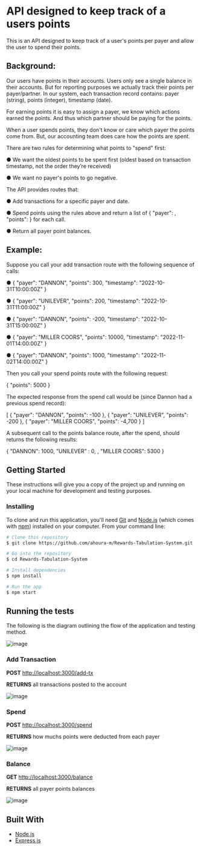 # API designed to keep track of a users points

This is an API designed to keep track of a user's points per payer and allow the user to spend their points.

## Background:

Our users have points in their accounts. Users only see a single balance in their accounts. But for reporting purposes we actually track their points per
payer/partner. In our system, each transaction record contains: payer (string), points (integer), timestamp (date).

For earning points it is easy to assign a payer, we know which actions earned the points. And thus which partner should be paying for the points.

When a user spends points, they don't know or care which payer the points come from. But, our accounting team does care how the points are spent.

There are two rules for determining what points to "spend" first:

● We want the oldest points to be spent first (oldest based on transaction timestamp, not the order they’re received)

● We want no payer's points to go negative.

The API provides routes that:

● Add transactions for a specific payer and date.

● Spend points using the rules above and return a list of { "payer": <string>, "points": <integer> } for each call.

● Return all payer point balances.

## Example:

  
Suppose you call your add transaction route with the following sequence of calls:
  
  
● { "payer": "DANNON", "points": 300, "timestamp": "2022-10-31T10:00:00Z" }
  
● { "payer": "UNILEVER", "points": 200, "timestamp": "2022-10-31T11:00:00Z" }
  
● { "payer": "DANNON", "points": -200, "timestamp": "2022-10-31T15:00:00Z" }
  
● { "payer": "MILLER COORS", "points": 10000, "timestamp": "2022-11-01T14:00:00Z" }
  
● { "payer": "DANNON", "points": 1000, "timestamp": "2022-11-02T14:00:00Z" }

  
  
Then you call your spend points route with the following request:

  
{ "points": 5000 }

  
The expected response from the spend call would be (since Dannon had a previous spend record):

  
[
{ "payer": "DANNON", "points": -100 },
{ "payer": "UNILEVER", "points": -200 },
{ "payer": "MILLER COORS", "points": -4,700 }
]

  
A subsequent call to the points balance route, after the spend, should returns the following results:

  
{
"DANNON": 1000,
”UNILEVER” : 0, ,
"MILLER COORS": 5300
}


## Getting Started

These instructions will give you a copy of the project up and running on
your local machine for development and testing purposes.

### Installing

To clone and run this application, you'll need [Git](https://git-scm.com) and [Node.js](https://nodejs.org/en/download/) (which comes with [npm](http://npmjs.com)) installed on your computer. From your command line:

```bash
# Clone this repository
$ git clone https://github.com/ahoura-m/Rewards-Tabulation-System.git

# Go into the repository
$ cd Rewards-Tabulation-System

# Install dependencies
$ npm install

# Run the app
$ npm start
```

## Running the tests

The following is the diagram outlining the flow of the application and testing method.

![image](https://user-images.githubusercontent.com/102436343/201732377-3b42b893-ae79-496a-a86e-d2069d04a601.png)



### Add Transaction


**POST** [http://localhost:3000/add-tx](http://localhost:3000/add-tx)

**RETURNS** all transactions posted to the account

![image](https://user-images.githubusercontent.com/102436343/201731377-d361b013-35e9-48e7-94d1-e8123679912f.png)



### Spend


**POST** [http://localhost:3000/spend](http://localhost:3000/spend)

**RETURNS** how muchs points were deducted from each payer

![image](https://user-images.githubusercontent.com/102436343/201731922-f151d6c1-0d9c-4b47-86f9-0cf6b9b1b616.png)


### Balance


**GET** [http://localhost:3000/balance](http://localhost:3000/add-tx)

**RETURNS** all payer points balances

![image](https://user-images.githubusercontent.com/102436343/201732137-75358338-3b76-4c7b-a5fe-30b4181b15c9.png)





## Built With

  - [Node.js](https://nodejs.org/)
  - [Express.js](https://expressjs.com/)

